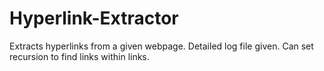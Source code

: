 # Hyperlink-Extractor
Extracts hyperlinks from a given webpage. Detailed log file given. Can set recursion to find links within links.
